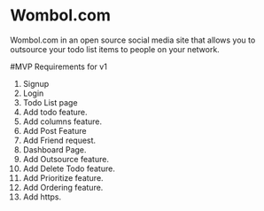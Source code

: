 # Wombol.com
Wombol.com in an open source social media site that allows you to outsource your todo list items to people on your network.

#MVP Requirements for v1
1.	Signup
2.	Login
3.	Todo List page
4.	Add todo feature.
5.	Add columns feature.
6.	Add Post Feature
7.	Add Friend request.
8.	Dashboard Page.
9.	Add Outsource feature.
10.	Add Delete Todo feature.
11.	Add Prioritize feature.
12.	Add Ordering feature.
13.	Add https.

